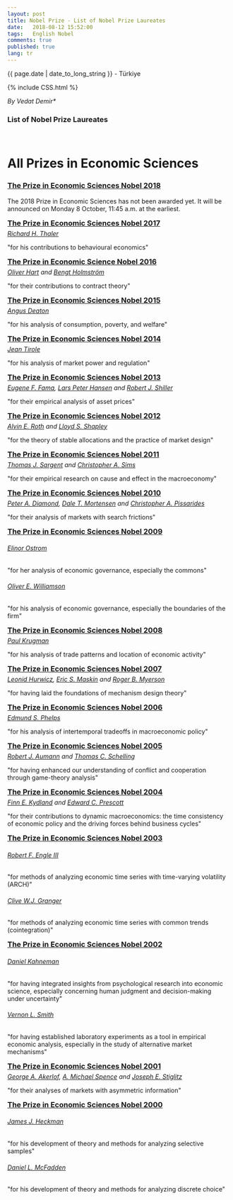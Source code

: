 ```yaml
---
layout: post
title: Nobel Prize - List of Nobel Prize Laureates
date:   2018-08-12 15:52:00
tags:   English Nobel
comments: true
published: true
lang: tr
---
```



<p class="meta">{{ page.date | date_to_long_string }} - Türkiye</p>

{% include CSS.html %}

_By Vedat Demir*_

### List of Nobel Prize Laureates
<br>

<h1>All Prizes in Economic Sciences</h1>

<div style="clear:both"></div>


<style>
#choose-year-down:hover, #choose-year-up:hover {
	cursor: pointer;
}
</style>

<div style="clear:both"></div>

<div class="by_year">
		<h3><a href="/nobel_prizes/economics/laureates/2018/">The Prize in Economic Sciences Nobel 2018</a></h3>
<p>The 2018 Prize in Economic Sciences has not been awarded yet. It will be announced on Monday 8 October, 11:45 a.m. at the earliest.</p>
</div>
<div class="by_year">
		<h3 style="margin: 5px 0 5px 0; padding: 0;"><a href="/nobel_prizes/economic-sciences/laureates/2017/">The Prize in Economic Sciences Nobel 2017</a></h3>
<h6 style="margin: 0 0 5px 0; padding: 0;"><a href="/nobel_prizes/economic-sciences/laureates/2017/thaler-facts.html">Richard H. Thaler</a></h6>
<p>"for his contributions to behavioural economics"</p>
</div>
<div class="by_year">
		<h3 style="margin: 5px 0 5px 0; padding: 0;"><a href="/nobel_prizes/economic-sciences/laureates/2016/">The Prize in Economic Science Nobel 2016</a></h3>
<h6 style="margin: 0 0 5px 0; padding: 0;"><a href="/nobel_prizes/economic-sciences/laureates/2016/hart-facts.html">Oliver Hart</a> <span style='font-weight: normal;'>and</span> <a href="/nobel_prizes/economic-sciences/laureates/2016/holmstrom-facts.html">Bengt Holmstr&ouml;m</a></h6>
<p>"for their contributions to contract theory"</p>
</div>
<div class="by_year">
		<h3 style="margin: 5px 0 5px 0; padding: 0;"><a href="/nobel_prizes/economic-sciences/laureates/2015/">The Prize in Economic Sciences Nobel 2015</a></h3>
<h6 style="margin: 0 0 5px 0; padding: 0;"><a href="/nobel_prizes/economic-sciences/laureates/2015/deaton-facts.html">Angus Deaton</a></h6>
<p>"for his analysis of consumption, poverty, and welfare"</p>
</div>
<div class="by_year">
		<h3 style="margin: 5px 0 5px 0; padding: 0;"><a href="/nobel_prizes/economic-sciences/laureates/2014/">The Prize in Economic Sciences Nobel 2014</a></h3>
<h6 style="margin: 0 0 5px 0; padding: 0;"><a href="/nobel_prizes/economic-sciences/laureates/2014/tirole-facts.html">Jean Tirole</a></h6>
<p>"for his analysis of market power and regulation"</p>
</div>
<div class="by_year">
		<h3 style="margin: 5px 0 5px 0; padding: 0;"><a href="/nobel_prizes/economic-sciences/laureates/2013/">The Prize in Economic Sciences Nobel 2013</a></h3>
<h6 style="margin: 0 0 5px 0; padding: 0;"><a href="/nobel_prizes/economic-sciences/laureates/2013/fama-facts.html">Eugene F. Fama</a>, <a href="/nobel_prizes/economic-sciences/laureates/2013/hansen-facts.html">Lars Peter Hansen</a> <span style='font-weight: normal;'>and</span> <a href="/nobel_prizes/economic-sciences/laureates/2013/shiller-facts.html">Robert J. Shiller</a></h6>
<p>"for their empirical analysis of asset prices"</p>
</div>
<div class="by_year">
		<h3 style="margin: 5px 0 5px 0; padding: 0;"><a href="/nobel_prizes/economic-sciences/laureates/2012/">The Prize in Economic Sciences Nobel 2012</a></h3>
<h6 style="margin: 0 0 5px 0; padding: 0;"><a href="/nobel_prizes/economic-sciences/laureates/2012/roth-facts.html">Alvin E. Roth</a> <span style='font-weight: normal;'>and</span> <a href="/nobel_prizes/economic-sciences/laureates/2012/shapley-facts.html">Lloyd S. Shapley</a></h6>
<p>"for the theory of stable allocations and the practice of market design"</p>
</div>
<div class="by_year">
		<h3 style="margin: 5px 0 5px 0; padding: 0;"><a href="/nobel_prizes/economic-sciences/laureates/2011/">The Prize in Economic Sciences Nobel 2011</a></h3>
<h6 style="margin: 0 0 5px 0; padding: 0;"><a href="/nobel_prizes/economic-sciences/laureates/2011/sargent-facts.html">Thomas J. Sargent</a> <span style='font-weight: normal;'>and</span> <a href="/nobel_prizes/economic-sciences/laureates/2011/sims-facts.html">Christopher A. Sims</a></h6>
<p>"for their empirical research on cause and effect in the macroeconomy"</p>
</div>
<div class="by_year">
		<h3 style="margin: 5px 0 5px 0; padding: 0;"><a href="/nobel_prizes/economic-sciences/laureates/2010/">The Prize in Economic Sciences Nobel 2010</a></h3>
<h6 style="margin: 0 0 5px 0; padding: 0;"><a href="/nobel_prizes/economic-sciences/laureates/2010/diamond-facts.html">Peter A. Diamond</a>, <a href="/nobel_prizes/economic-sciences/laureates/2010/mortensen-facts.html">Dale T. Mortensen</a> <span style='font-weight: normal;'>and</span> <a href="/nobel_prizes/economic-sciences/laureates/2010/pissarides-facts.html">Christopher A. Pissarides</a></h6>
<p>"for their analysis of markets with search frictions"</p>
</div>
<div class="by_year">
		<h3 style="margin: 5px 0 5px 0; padding: 0;"><a href="/nobel_prizes/economic-sciences/laureates/2009/">The Prize in Economic Sciences Nobel 2009</a></h3>
<h6><a href="/nobel_prizes/economic-sciences/laureates/2009/ostrom-facts.html">Elinor Ostrom</a></h6>
<p>"for her analysis of economic governance, especially the commons"</p>
<div class="by_year_clear"></div>
		<h6><a href="/nobel_prizes/economic-sciences/laureates/2009/williamson-facts.html">Oliver E. Williamson</a></h6>
<p>"for his analysis of economic governance, especially the boundaries of the firm"</p>
<div class="by_year_clear"></div>
		</div>
<div class="by_year">
		<h3 style="margin: 5px 0 5px 0; padding: 0;"><a href="/nobel_prizes/economic-sciences/laureates/2008/">The Prize in Economic Sciences Nobel 2008</a></h3>
<h6 style="margin: 0 0 5px 0; padding: 0;"><a href="/nobel_prizes/economic-sciences/laureates/2008/krugman-facts.html">Paul Krugman</a></h6>
<p>"for his analysis of trade patterns and location of economic activity"</p>
</div>
<div class="by_year">
		<h3 style="margin: 5px 0 5px 0; padding: 0;"><a href="/nobel_prizes/economic-sciences/laureates/2007/">The Prize in Economic Sciences Nobel 2007</a></h3>
<h6 style="margin: 0 0 5px 0; padding: 0;"><a href="/nobel_prizes/economic-sciences/laureates/2007/hurwicz-facts.html">Leonid Hurwicz</a>, <a href="/nobel_prizes/economic-sciences/laureates/2007/maskin-facts.html">Eric S. Maskin</a> <span style='font-weight: normal;'>and</span> <a href="/nobel_prizes/economic-sciences/laureates/2007/myerson-facts.html">Roger B. Myerson</a></h6>
<p>"for having laid the foundations of mechanism design theory"</p>
</div>
<div class="by_year">
		<h3 style="margin: 5px 0 5px 0; padding: 0;"><a href="/nobel_prizes/economic-sciences/laureates/2006/">The Prize in Economic Sciences Nobel 2006</a></h3>
<h6 style="margin: 0 0 5px 0; padding: 0;"><a href="/nobel_prizes/economic-sciences/laureates/2006/phelps-facts.html">Edmund S. Phelps</a></h6>
<p>"for his analysis of intertemporal tradeoffs in macroeconomic policy"</p>
</div>
<div class="by_year">
		<h3 style="margin: 5px 0 5px 0; padding: 0;"><a href="/nobel_prizes/economic-sciences/laureates/2005/">The Prize in Economic Sciences Nobel 2005</a></h3>
<h6 style="margin: 0 0 5px 0; padding: 0;"><a href="/nobel_prizes/economic-sciences/laureates/2005/aumann-facts.html">Robert J. Aumann</a> <span style='font-weight: normal;'>and</span> <a href="/nobel_prizes/economic-sciences/laureates/2005/schelling-facts.html">Thomas C. Schelling</a></h6>
<p>"for having enhanced our understanding of conflict and cooperation through game-theory analysis"</p>
</div>
<div class="by_year">
		<h3 style="margin: 5px 0 5px 0; padding: 0;"><a href="/nobel_prizes/economic-sciences/laureates/2004/">The Prize in Economic Sciences Nobel 2004</a></h3>
<h6 style="margin: 0 0 5px 0; padding: 0;"><a href="/nobel_prizes/economic-sciences/laureates/2004/kydland-facts.html">Finn E. Kydland</a> <span style='font-weight: normal;'>and</span> <a href="/nobel_prizes/economic-sciences/laureates/2004/prescott-facts.html">Edward C. Prescott</a></h6>
<p>"for their contributions to dynamic macroeconomics: the time consistency of economic policy and the driving forces behind business cycles"</p>
</div>
<div class="by_year">
		<h3 style="margin: 5px 0 5px 0; padding: 0;"><a href="/nobel_prizes/economic-sciences/laureates/2003/">The Prize in Economic Sciences Nobel 2003</a></h3>
<h6><a href="/nobel_prizes/economic-sciences/laureates/2003/engle-facts.html">Robert F. Engle III</a></h6>
<p>"for methods of analyzing economic time series with time-varying volatility (ARCH)"</p>
<div class="by_year_clear"></div>
		<h6><a href="/nobel_prizes/economic-sciences/laureates/2003/granger-facts.html">Clive W.J. Granger</a></h6>
<p>"for methods of analyzing economic time series with common trends (cointegration)"</p>
<div class="by_year_clear"></div>
		</div>
<div class="by_year">
		<h3 style="margin: 5px 0 5px 0; padding: 0;"><a href="/nobel_prizes/economic-sciences/laureates/2002/">The Prize in Economic Sciences Nobel 2002</a></h3>
<h6><a href="/nobel_prizes/economic-sciences/laureates/2002/kahneman-facts.html">Daniel Kahneman</a></h6>
<p>"for having integrated insights from psychological research into economic science, especially concerning human judgment and decision-making under uncertainty"</p>
<div class="by_year_clear"></div>
		<h6><a href="/nobel_prizes/economic-sciences/laureates/2002/smith-facts.html">Vernon L. Smith</a></h6>
<p>"for having established laboratory experiments as a tool in empirical economic analysis, especially in the study of alternative market mechanisms"</p>
<div class="by_year_clear"></div>
		</div>
<div class="by_year">
		<h3 style="margin: 5px 0 5px 0; padding: 0;"><a href="/nobel_prizes/economic-sciences/laureates/2001/">The Prize in Economic Sciences Nobel 2001</a></h3>
<h6 style="margin: 0 0 5px 0; padding: 0;"><a href="/nobel_prizes/economic-sciences/laureates/2001/akerlof-facts.html">George A. Akerlof</a>, <a href="/nobel_prizes/economic-sciences/laureates/2001/spence-facts.html">A. Michael Spence</a> <span style='font-weight: normal;'>and</span> <a href="/nobel_prizes/economic-sciences/laureates/2001/stiglitz-facts.html">Joseph E. Stiglitz</a></h6>
<p>"for their analyses of markets with asymmetric information"</p>
</div>
<div class="by_year">
		<h3 style="margin: 5px 0 5px 0; padding: 0;"><a href="/nobel_prizes/economic-sciences/laureates/2000/">The Prize in Economic Sciences Nobel 2000</a></h3>
<h6><a href="/nobel_prizes/economic-sciences/laureates/2000/heckman-facts.html">James J. Heckman</a></h6>
<p>"for his development of theory and methods for analyzing selective samples"</p>
<div class="by_year_clear"></div>
		<h6><a href="/nobel_prizes/economic-sciences/laureates/2000/mcfadden-facts.html">Daniel L. McFadden</a></h6>
<p>"for his development of theory and methods for analyzing discrete choice"</p>
<div class="by_year_clear"></div>
		</div>

